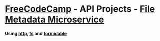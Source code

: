 # [FreeCodeCamp](https://www.freecodecamp.org/map) - API Projects - [File Metadata Microservice](https://www.freecodecamp.org/challenges/file-metadata-microservice)
**Using [http](https://nodejs.org/api/http.html), [fs](https://nodejs.org/api/fs.html) and [formidable](https://github.com/felixge/node-formidable)**